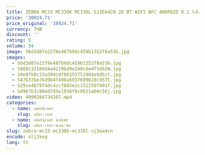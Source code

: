 ```yaml
---
title: ZEBRA MC33 MC330K MC330L-SJ3EA4CN 2D BT WIFI NFC ANDROID 8.1 รีเซ็ตโรงงาน
price: '38924.71'
price_original: '38924.71'
currency: THB
discount: ''
rating: 5
volume: 94
image: S6d3d07e22f8e487b9dc459b1352f8a536.jpg
images:
  - S6d3d07e22f8e487b9dc459b1352f8a536.jpg
  - S860c33104d4a4219bd9e240c6e4f5d92W.jpg
  - S8e0fb8c33a394c0f88155f51904a9d5ct.jpg
  - S47b37be76d9b4f498a693f609628c957C.jpg
  - S29ce4879f4dc4ccf885e1c1522507991f.jpg
  - Sd967b3c89ed745e1936f8c8621a60c56j.jpg
video: 4000264734107.mp4
categories:
  - name: เฟอร์นิเจอร์
    slug: เฟอร-เจอร
  - name: เฟอร์นิเจอร์ พาณิชย์
    slug: เฟอร-เจอร-พาณ-ชย
slug: zebra-mc33-mc330k-mc330l-sj3ea4cn
encode: olj2keq
lang: th
---
```

  